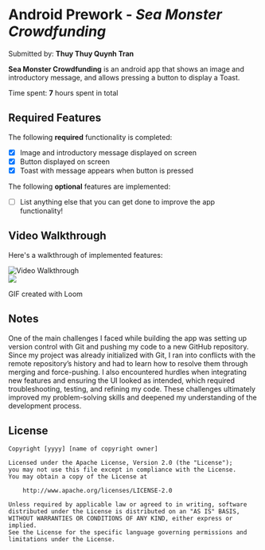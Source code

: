 # Android Prework - *Sea Monster Crowdfunding*

Submitted by: **Thuy Thuy Quynh Tran**

**Sea Monster Crowdfunding** is an android app that shows an image and introductory message, and allows pressing a button to display a Toast. 

Time spent: **7** hours spent in total

## Required Features

The following **required** functionality is completed:

* [x] Image and introductory message displayed on screen
* [x] Button displayed on screen
* [x] Toast with message appears when button is pressed 

The following **optional** features are implemented:

* [ ] List anything else that you can get done to improve the app functionality!

## Video Walkthrough

Here's a walkthrough of implemented features:

<img src='https://cdn.loom.com/sessions/thumbnails/9f3c5dda16c848d6932aa61c5aab8e9f-4f61ce70ebc30b08-full-play.gif' title='Video Walkthrough' width='' alt='Video Walkthrough' />

<div>
    <a href="https://www.loom.com/share/9f3c5dda16c848d6932aa61c5aab8e9f">
    </a>
    <a href="https://www.loom.com/share/9f3c5dda16c848d6932aa61c5aab8e9f">
      <img style="max-width:300px;" src="https://cdn.loom.com/sessions/thumbnails/9f3c5dda16c848d6932aa61c5aab8e9f-4f61ce70ebc30b08-full-play.gif">
    </a>
  </div>

<!-- Replace this with whatever GIF tool you used! -->
GIF created with Loom
<!-- Recommended tools:
[Kap](https://getkap.co/) for macOS
[ScreenToGif](https://www.screentogif.com/) for Windows
[peek](https://github.com/phw/peek) for Linux. -->

## Notes

One of the main challenges I faced while building the app was setting up version control with Git and pushing my code to a new GitHub repository. Since my project was already initialized with Git, I ran into conflicts with the remote repository’s history and had to learn how to resolve them through merging and force-pushing. I also encountered hurdles when integrating new features and ensuring the UI looked as intended, which required troubleshooting, testing, and refining my code. These challenges ultimately improved my problem-solving skills and deepened my understanding of the development process.

## License

    Copyright [yyyy] [name of copyright owner]

    Licensed under the Apache License, Version 2.0 (the "License");
    you may not use this file except in compliance with the License.
    You may obtain a copy of the License at

        http://www.apache.org/licenses/LICENSE-2.0

    Unless required by applicable law or agreed to in writing, software
    distributed under the License is distributed on an "AS IS" BASIS,
    WITHOUT WARRANTIES OR CONDITIONS OF ANY KIND, either express or implied.
    See the License for the specific language governing permissions and
    limitations under the License.
